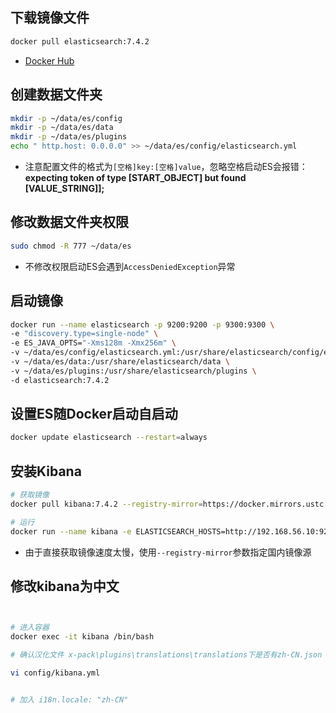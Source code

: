 

## 下载镜像文件

```bash
docker pull elasticsearch:7.4.2
```

- [Docker Hub](https://hub.docker.com/_/elasticsearch/)



## 创建数据文件夹

```bash
mkdir -p ~/data/es/config
mkdir -p ~/data/es/data
mkdir -p ~/data/es/plugins
echo " http.host: 0.0.0.0" >> ~/data/es/config/elasticsearch.yml
```

- 注意配置文件的格式为`[空格]key:[空格]value`，忽略空格启动ES会报错：**expecting token of type [START_OBJECT] but found [VALUE_STRING]];** 

## 修改数据文件夹权限

```bash
sudo chmod -R 777 ~/data/es
```

- 不修改权限启动ES会遇到`AccessDeniedException`异常

## 启动镜像

```bash
docker run --name elasticsearch -p 9200:9200 -p 9300:9300 \
-e "discovery.type=single-node" \
-e ES_JAVA_OPTS="-Xms128m -Xmx256m" \
-v ~/data/es/config/elasticsearch.yml:/usr/share/elasticsearch/config/elasticsearch.yml \
-v ~/data/es/data:/usr/share/elasticsearch/data \
-v ~/data/es/plugins:/usr/share/elasticsearch/plugins \
-d elasticsearch:7.4.2
```



## 设置ES随Docker启动自启动

```bash
docker update elasticsearch --restart=always
```



## 安装Kibana



```bash
# 获取镜像
docker pull kibana:7.4.2 --registry-mirror=https://docker.mirrors.ustc.edu.cn

# 运行
docker run --name kibana -e ELASTICSEARCH_HOSTS=http://192.168.56.10:9200 -p 5601:5601 -d kibana:7.4.2
```

- 由于直接获取镜像速度太慢，使用`--registry-mirror`参数指定国内镜像源



## 修改kibana为中文

```bash


# 进入容器
docker exec -it kibana /bin/bash

# 确认汉化文件 x-pack\plugins\translations\translations下是否有zh-CN.json

vi config/kibana.yml


# 加入 i18n.locale: "zh-CN"

```

